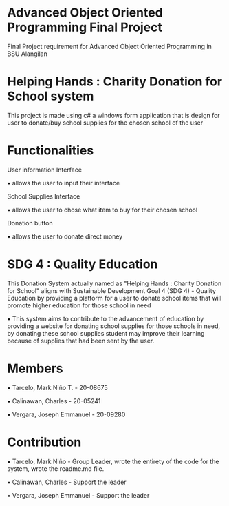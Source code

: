 # Advanced Object Oriented Programming Final Project
Final Project requirement for Advanced Object Oriented Programming in BSU Alangilan

# Helping Hands : Charity Donation for School system
This project is made using c# a windows form application that is design for user to donate/buy school supplies for the chosen school of the user

# Functionalities

User information Interface 

 • allows the user to input their interface

School Supplies Interface 

 • allows the user to chose what item to buy for their chosen school

Donation button 

 • allows the user to donate direct money

 # SDG 4 : Quality Education

This Donation System actually named as "Helping Hands : Charity Donation for School" aligns with Sustainable Development Goal 4 (SDG 4) - Quality Education by providing a platform for a user to donate school items that will  promote higher education for those school in need

• This system aims to contribute to the advancement of education by providing a website for donating school supplies for those schools in need, by donating these school supplies student may improve their learning because of supplies that had been sent by the user.

# Members

 • Tarcelo, Mark Niño T. - 20-08675
 
 • Calinawan, Charles - 20-05241

 • Vergara, Joseph Emmanuel - 20-09280

# Contribution

 • Tarcelo, Mark Niño - Group Leader, wrote the entirety of the code for the system, wrote the readme.md file.

 • Calinawan, Charles - Support the leader

 • Vergara, Joseph Emmanuel - Support the leader
